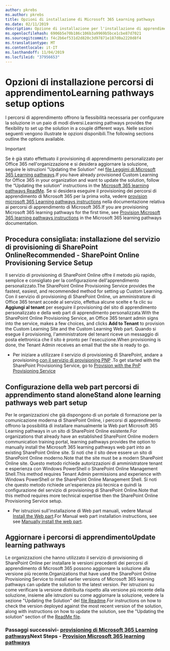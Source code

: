 ```yaml
---
author: pkrebs
ms.author: pkrebs
title: Opzioni di installazione di Microsoft 365 Learning pathways
ms.date: 02/11/2019
description: Opzione di installazione per l'installazione di apprendimento personalizzato
ms.openlocfilehash: 6906b5e70b186c106b3a9969b5bce1cbe87d7021
ms.sourcegitcommit: f4c2b6ef531d2d820c3d97871e187d0a2220d8f4
ms.translationtype: MT
ms.contentlocale: it-IT
ms.lasthandoff: 11/04/2019
ms.locfileid: "37956653"
---
```

# <a name="learning-pathways-setup-options"></a><span data-ttu-id="c1ce7-103">Opzioni di installazione percorsi di apprendimento</span><span class="sxs-lookup"><span data-stu-id="c1ce7-103">Learning pathways setup options</span></span>
<span data-ttu-id="c1ce7-104">I percorsi di apprendimento offrono la flessibilità necessaria per configurare la soluzione in un paio di modi diversi.</span><span class="sxs-lookup"><span data-stu-id="c1ce7-104">Learning pathways provides the flexibility to set up the solution in a couple different ways.</span></span> <span data-ttu-id="c1ce7-105">Nelle sezioni seguenti vengono illustrate le opzioni disponibili.</span><span class="sxs-lookup"><span data-stu-id="c1ce7-105">The following sections outline the options available.</span></span>

> [!IMPORTANT]
> <span data-ttu-id="c1ce7-106">Se è già stato effettuato il provisioning di apprendimento personalizzato per Office 365 nell'organizzazione e si desidera aggiornare la soluzione, seguire le istruzioni "Updating the Solution" nel [file Leggimi di Microsoft 365 Learning pathways](https://github.com/pnp/custom-learning-office-365).</span><span class="sxs-lookup"><span data-stu-id="c1ce7-106">If you have already provisioned Custom Learning for Office 365 in your organization and want to update the solution, follow the “Updating the solution” instructions in the [Microsoft 365 learning pathways ReadMe](https://github.com/pnp/custom-learning-office-365).</span></span> <span data-ttu-id="c1ce7-107">Se si desidera eseguire il provisioning dei percorsi di apprendimento di Microsoft 365 per la prima volta, vedere [provision microsoft 365 Learning pathways instructions]( https://docs.microsoft.com/en-us/office365/customlearning/custom_provision) nella documentazione relativa ai percorsi di apprendimento di Microsoft 365.</span><span class="sxs-lookup"><span data-stu-id="c1ce7-107">If you are provisioning Microsoft 365 learning pathways for the first time, see [Provision Microsoft 365 learning pathways instructions]( https://docs.microsoft.com/en-us/office365/customlearning/custom_provision) in the Microsoft 365 learning pathways documentation.</span></span>  


## <a name="recommended---sharepoint-online-provisioning-service-setup"></a><span data-ttu-id="c1ce7-108">Procedura consigliata: installazione del servizio di provisioning di SharePoint Online</span><span class="sxs-lookup"><span data-stu-id="c1ce7-108">Recommended - SharePoint Online Provisioning Service Setup</span></span> 
<span data-ttu-id="c1ce7-109">Il servizio di provisioning di SharePoint Online offre il metodo più rapido, semplice e consigliato per la configurazione dell'apprendimento personalizzato.</span><span class="sxs-lookup"><span data-stu-id="c1ce7-109">The SharePoint Online Provisioning Service provides the fastest, easiest, and recommended method for setting up Custom Learning.</span></span> <span data-ttu-id="c1ce7-110">Con il servizio di provisioning di SharePoint Online, un amministratore di Office 365 tenant accede al servizio, effettua alcune scelte e fa clic su **Aggiungi al tenant** per eseguire il provisioning del sito di apprendimento personalizzato e della web part di apprendimento personalizzata.</span><span class="sxs-lookup"><span data-stu-id="c1ce7-110">With the SharePoint Online Provisioning Service, an Office 365 tenant admin signs into the service, makes a few choices, and clicks **Add to Tenant** to provision the Custom Learning Site and the Custom Learning Web part.</span></span> <span data-ttu-id="c1ce7-111">Quando si esegue il provisioning, l'amministratore del tenant riceve un messaggio di posta elettronica che il sito è pronto per l'esecuzione.</span><span class="sxs-lookup"><span data-stu-id="c1ce7-111">When provisioning is done, the Tenant Admin receives an email that the site is ready to go.</span></span> 

- <span data-ttu-id="c1ce7-112">Per iniziare a utilizzare il servizio di provisioning di SharePoint, andare a provisioning [con il servizio di provisioning PNP](custom_provision.md) .</span><span class="sxs-lookup"><span data-stu-id="c1ce7-112">To get started with the SharePoint Provisioning Service, go to [Provision with the PnP Provisioning Service](custom_provision.md)</span></span>   

## <a name="stand-alone-learning-pathways-web-part-setup"></a><span data-ttu-id="c1ce7-113">Configurazione della web part percorsi di apprendimento stand alone</span><span class="sxs-lookup"><span data-stu-id="c1ce7-113">Stand alone learning pathways web part setup</span></span>
<span data-ttu-id="c1ce7-114">Per le organizzazioni che già dispongono di un portale di formazione per la comunicazione moderna di SharePoint Online, i percorsi di apprendimento offrono la possibilità di installare manualmente la Web part Microsoft 365 Learning pathways in un sito di SharePoint Online esistente.</span><span class="sxs-lookup"><span data-stu-id="c1ce7-114">For organizations that already have an established SharePoint Online modern communication training portal, learning pathways provides the option to manually install the Microsoft 365 learning pathways web part into an existing SharePoint Online site.</span></span> <span data-ttu-id="c1ce7-115">Si noti che il sito deve essere un sito di SharePoint Online moderno.</span><span class="sxs-lookup"><span data-stu-id="c1ce7-115">Note that the site must be a modern SharePoint Online site.</span></span> <span data-ttu-id="c1ce7-116">Questo metodo richiede autorizzazioni di amministratore tenant e esperienza con Windows PowerShell o SharePoint Online Management Shell.</span><span class="sxs-lookup"><span data-stu-id="c1ce7-116">This method requires Tenant Admin permissions and experience with Windows PowerShell or the SharePoint Online Management Shell.</span></span> <span data-ttu-id="c1ce7-117">Si noti che questo metodo richiede un'esperienza più tecnica e quindi la configurazione del servizio di provisioning di SharePoint Online.</span><span class="sxs-lookup"><span data-stu-id="c1ce7-117">Note that this method requires more technical expertise then the SharePoint Online Provisioning Service setup.</span></span>

- <span data-ttu-id="c1ce7-118">Per istruzioni sull'installazione di Web part manuali, vedere Manual [Install the Web part](custom_manualsetup.md).</span><span class="sxs-lookup"><span data-stu-id="c1ce7-118">For Manual web part installation instructions, see see [Manually install the web part](custom_manualsetup.md).</span></span> 

## <a name="update-learning-pathways"></a><span data-ttu-id="c1ce7-119">Aggiornare i percorsi di apprendimento</span><span class="sxs-lookup"><span data-stu-id="c1ce7-119">Update learning pathways</span></span>
<span data-ttu-id="c1ce7-120">Le organizzazioni che hanno utilizzato il servizio di provisioning di SharePoint Online per installare le versioni precedenti dei percorsi di apprendimento di Microsoft 365 possono aggiornare la soluzione alla versione più recente.</span><span class="sxs-lookup"><span data-stu-id="c1ce7-120">Organizations that have used the SharePoint Online Provisioning Service to install earlier versions of Microsoft 365 learning pathways can update the solution to the latest version.</span></span> <span data-ttu-id="c1ce7-121">Per istruzioni su come verificare la versione distribuita rispetto alla versione più recente della soluzione, insieme alle istruzioni su come aggiornare la soluzione, vedere la sezione "Updating the Solution" del [file Readme](https://github.com/pnp/custom-learning-office-365/blob/master/README.md).</span><span class="sxs-lookup"><span data-stu-id="c1ce7-121">For instructions on how to check the version deployed against the most recent version of the solution, along with instructions on how to update the solution, see the "Updating the solution" section of the [ReadMe file](https://github.com/pnp/custom-learning-office-365/blob/master/README.md).</span></span>

### <a name="next-steps---provision-microsoft-365-learning-pathwayscustom_provisionmd"></a><span data-ttu-id="c1ce7-122">Passaggi successivi- [provisioning di Microsoft 365 Learning pathways](custom_provision.md)</span><span class="sxs-lookup"><span data-stu-id="c1ce7-122">Next Steps - [Provision Microsoft 365 learning pathways](custom_provision.md)</span></span>
